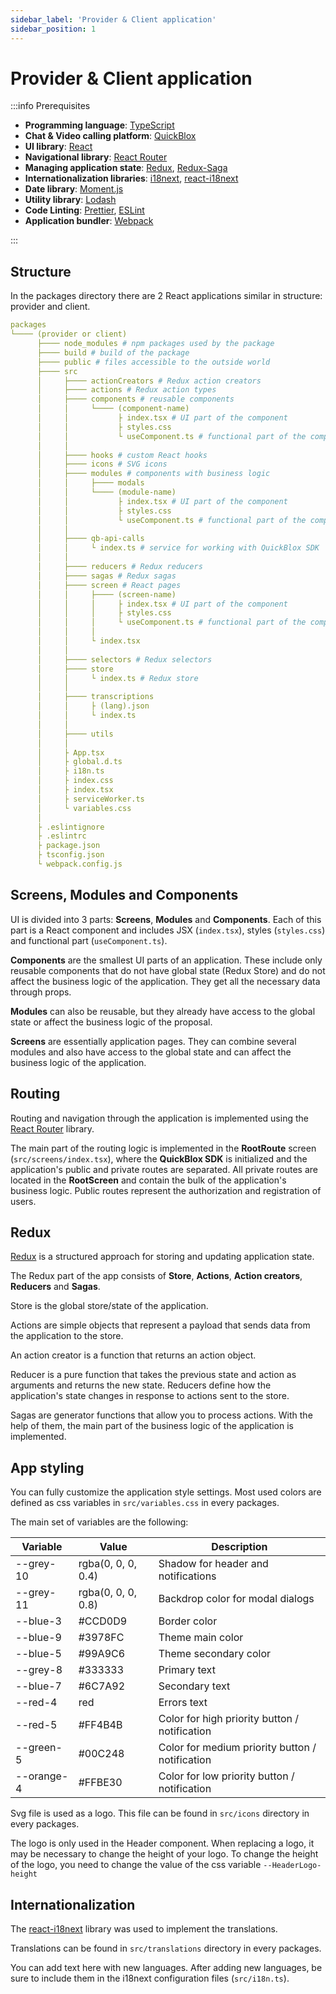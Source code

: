 ```yaml
---
sidebar_label: 'Provider & Client application'
sidebar_position: 1
---
```


# Provider & Client application

:::info Prerequisites

- **Programming language**: [TypeScript](https://www.typescriptlang.org/)
- **Chat & Video calling platform**: [QuickBlox](https://docs.quickblox.com/)
- **UI library**: [React](https://react.dev/)
- **Navigational library**: [React Router](https://v5.reactrouter.com/)
- **Managing application state**: [Redux](https://redux.js.org/), [Redux-Saga](https://redux-saga.js.org/)
- **Internationalization libraries**: [i18next](https://www.i18next.com/), [react-i18next](https://react.i18next.com/)
- **Date library**: [Moment.js](https://momentjs.com/)
- **Utility library**: [Lodash](https://lodash.com/)
- **Code Linting**: [Prettier](https://prettier.io/), [ESLint](https://eslint.org/)
- **Application bundler**: [Webpack](https://webpack.js.org/)

:::

## Structure

In the packages directory there are 2 React applications similar in structure: provider and client.

```yaml
packages
└──── (provider or client)
      ├──── node_modules # npm packages used by the package
      ├──── build # build of the package
      ├──── public # files accessible to the outside world
      ├──── src
      │     ├──── actionCreators # Redux action creators
      │     ├──── actions # Redux action types
      │     ├──── components # reusable components
      │     │     └──── (component-name)
      │     │           ├ index.tsx # UI part of the component
      │     │           ├ styles.css
      │     │           └ useComponent.ts # functional part of the component
      │     │
      │     ├──── hooks # custom React hooks
      │     ├──── icons # SVG icons
      │     ├──── modules # components with business logic
      │     │     ├──── modals
      │     │     └──── (module-name)
      │     │           ├ index.tsx # UI part of the component
      │     │           ├ styles.css
      │     │           └ useComponent.ts # functional part of the component
      │     │
      │     ├──── qb-api-calls
      │     │     └ index.ts # service for working with QuickBlox SDK
      │     │
      │     ├──── reducers # Redux reducers
      │     ├──── sagas # Redux sagas
      │     ├──── screen # React pages
      │     │     ├──── (screen-name)
      │     │     │     ├ index.tsx # UI part of the component
      │     │     │     ├ styles.css
      │     │     │     └ useComponent.ts # functional part of the component
      │     │     │
      │     │     └ index.tsx
      │     │
      │     ├──── selectors # Redux selectors
      │     ├──── store
      │     │     └ index.ts # Redux store
      │     │
      │     ├──── transcriptions
      │     │     ├ (lang).json
      │     │     └ index.ts
      │     │
      │     ├──── utils
      │     │
      │     ├ App.tsx
      │     ├ global.d.ts
      │     ├ i18n.ts
      │     ├ index.css
      │     ├ index.tsx
      │     ├ serviceWorker.ts
      │     └ variables.css
      │
      ├ .eslintignore
      ├ .eslintrc
      ├ package.json
      ├ tsconfig.json
      └ webpack.config.js
```

## Screens, Modules and Components

UI is divided into 3 parts: **Screens**, **Modules** and **Components**.
Each of this part is a React component and includes JSX (`index.tsx`), styles (`styles.css`) and functional part (`useComponent.ts`).

**Components** are the smallest UI parts of an application.
These include only reusable components that do not have global state (Redux Store) and do not affect the business logic of the application.
They get all the necessary data through props.

**Modules** can also be reusable, but they already have access to the global state or affect the business logic of the proposal.

**Screens** are essentially application pages. They can combine several modules and also have access to the global state and can affect the business logic of the application.

## Routing

Routing and navigation through the application is implemented using the [React Router](https://v5.reactrouter.com/) library.

The main part of the routing logic is implemented in the **RootRoute** screen (`src/screens/index.tsx`),
where the **QuickBlox SDK** is initialized and the application's public and private routes are separated.
All private routes are located in the **RootScreen** and contain the bulk of the application's business logic.
Public routes represent the authorization and registration of users.

## Redux

[Redux](https://redux.js.org/) is a structured approach for storing and updating application state.

The Redux part of the app consists of **Store**, **Actions**, **Action creators**, **Reducers** and **Sagas**.

Store is the global store/state of the application.

Actions are simple objects that represent a payload that sends data from the application to the store.

An action creator is a function that returns an action object.

Reducer is a pure function that takes the previous state and action as arguments and returns the new state.
Reducers define how the application's state changes in response to actions sent to the store.

Sagas are generator functions that allow you to process actions.
With the help of them, the main part of the business logic of the application is implemented.

## App styling

You can fully customize the application style settings. Most used colors are defined as css variables in `src/variables.css` in every packages.​

The main set of variables are the following:

| Variable   | Value              | Description                                     |
| ---------- | ------------------ | ----------------------------------------------- |
| --grey-10  | rgba(0, 0, 0, 0.4) | Shadow for header and notifications             |
| --grey-11  | rgba(0, 0, 0, 0.8) | Backdrop color for modal dialogs                |
| --blue-3   | #CCD0D9            | Border color                                    |
| --blue-9   | #3978FC            | Theme main color                                |
| --blue-5   | #99A9C6            | Theme secondary color                           |
| --grey-8   | #333333            | Primary text                                    |
| --blue-7   | #6C7A92            | Secondary text                                  |
| --red-4    | red                | Errors text                                     |
| --red-5    | #FF4B4B            | Color for high priority button / notification   |
| --green-5  | #00C248            | Color for medium priority button / notification |
| --orange-4 | #FFBE30            | Color for low priority button / notification    |

Svg file is used as a logo. This file can be found in `src/icons` directory in every packages.

The logo is only used in the Header component.
When replacing a logo, it may be necessary to change the height of your logo.
To change the height of the logo, you need to change the value of the css variable `--HeaderLogo-height`

## Internationalization

The [react-i18next](https://react.i18next.com) library was used to implement the translations.

Translations can be found in `src/translations` directory in every packages.​

You can add text here with new languages.
After adding new languages, be sure to include them in the i18next configuration files (`src/i18n.ts`).
